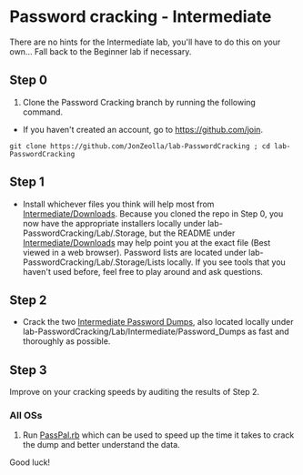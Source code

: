 # Password cracking - Intermediate  

There are no hints for the Intermediate lab, you'll have to do this on your own...  Fall back to the Beginner lab if necessary.  

## Step 0
1. Clone the Password Cracking branch by running the following command.
  * If you haven't created an account, go to https://github.com/join.
```
git clone https://github.com/JonZeolla/lab-PasswordCracking ; cd lab-PasswordCracking
```

## Step 1  
* Install whichever files you think will help most from [Intermediate/Downloads](https://github.com/JonZeolla/lab-PasswordCracking/tree/master/Intermediate/Downloads).  Because you cloned the repo in Step 0, you now have the appropriate installers locally under lab-PasswordCracking/Lab/.Storage, but the README under [Intermediate/Downloads](https://github.com/JonZeolla/lab-PasswordCracking/tree/master/Intermediate/Downloads) may help point you at the exact file (Best viewed in a web browser).  Password lists are located under lab-PasswordCracking/Lab/.Storage/Lists locally.  If you see tools that you haven't used before, feel free to play around and ask questions.  

## Step 2  
* Crack the two [Intermediate Password Dumps](https://github.com/JonZeolla/lab-PasswordCracking/tree/master/Intermediate/Password_Dumps), also located locally under lab-PasswordCracking/Lab/Intermediate/Password_Dumps as fast and thoroughly as possible.  

## Step 3  
Improve on your cracking speeds by auditing the results of Step 2.  

### All OSs  
1.  Run [PassPal.rb](https://github.com/JonZeolla/lab-PasswordCracking/blob/master/.Storage/passpal.rb) which can be used to speed up the time it takes to crack the dump and better understand the data.  

Good luck!  
